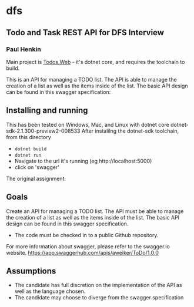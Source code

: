 # dfs
## Todo and Task REST API for DFS Interview 
### Paul Henkin

Main project is [Todos.Web](Todos.Web) - it's dotnet core, and requires the toolchain to build.

This is an API for managing a TODO list. The API is able to manage the creation of a list as well as the items inside of the list. The basic API design can be found in this swagger specification: 

## Installing and running 
This has been tested on Windows, Mac, and Linux with dotnet core dotnet-sdk-2.1.300-preview2-008533
After instalilng the dotnet-sdk toolchain, from this directory
* `dotnet build`
* `dotnet run`
* Navigate to the url it's running (eg http://localhost:5000)
* click on 'swagger'

The original assignment: 

## Goals
Create an API for managing a TODO list. The API must be able to manage the creation of a list as well as the items inside of the list. The basic API design can be found in this swagger specification. 
* The code must be checked in to a public Github repository.

For more information about swagger, please refer to the swagger.io website. https://app.swaggerhub.com/apis/aweiker/ToDo/1.0.0

## Assumptions
*  The candidate has full discretion on the implementation of the API as well as the language chosen.
* The candidate may choose to diverge from the swagger specification
